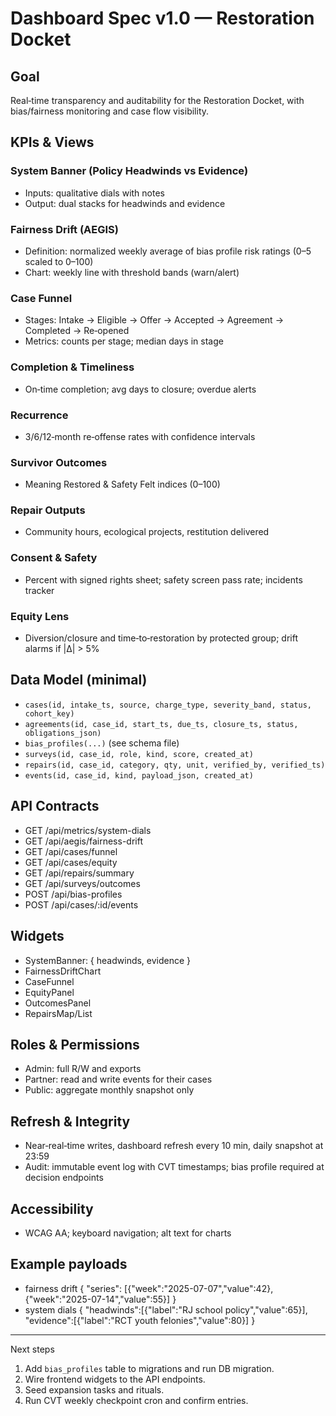 # Dashboard Spec v1.0 — Restoration Docket

## Goal
Real‑time transparency and auditability for the Restoration Docket, with bias/fairness monitoring and case flow visibility.

## KPIs & Views

### System Banner (Policy Headwinds vs Evidence)
- Inputs: qualitative dials with notes
- Output: dual stacks for headwinds and evidence

### Fairness Drift (AEGIS)
- Definition: normalized weekly average of bias profile risk ratings (0–5 scaled to 0–100)
- Chart: weekly line with threshold bands (warn/alert)

### Case Funnel
- Stages: Intake → Eligible → Offer → Accepted → Agreement → Completed → Re‑opened
- Metrics: counts per stage; median days in stage

### Completion & Timeliness
- On‑time completion; avg days to closure; overdue alerts

### Recurrence
- 3/6/12‑month re‑offense rates with confidence intervals

### Survivor Outcomes
- Meaning Restored & Safety Felt indices (0–100)

### Repair Outputs
- Community hours, ecological projects, restitution delivered

### Consent & Safety
- Percent with signed rights sheet; safety screen pass rate; incidents tracker

### Equity Lens
- Diversion/closure and time‑to‑restoration by protected group; drift alarms if |Δ| > 5%

## Data Model (minimal)
- `cases(id, intake_ts, source, charge_type, severity_band, status, cohort_key)`
- `agreements(id, case_id, start_ts, due_ts, closure_ts, status, obligations_json)`
- `bias_profiles(...)` (see schema file)
- `surveys(id, case_id, role, kind, score, created_at)`
- `repairs(id, case_id, category, qty, unit, verified_by, verified_ts)`
- `events(id, case_id, kind, payload_json, created_at)`

## API Contracts
- GET /api/metrics/system-dials
- GET /api/aegis/fairness-drift
- GET /api/cases/funnel
- GET /api/cases/equity
- GET /api/repairs/summary
- GET /api/surveys/outcomes
- POST /api/bias-profiles
- POST /api/cases/:id/events

## Widgets
- SystemBanner: { headwinds, evidence }
- FairnessDriftChart
- CaseFunnel
- EquityPanel
- OutcomesPanel
- RepairsMap/List

## Roles & Permissions
- Admin: full R/W and exports
- Partner: read and write events for their cases
- Public: aggregate monthly snapshot only

## Refresh & Integrity
- Near‑real‑time writes, dashboard refresh every 10 min, daily snapshot at 23:59
- Audit: immutable event log with CVT timestamps; bias profile required at decision endpoints

## Accessibility
- WCAG AA; keyboard navigation; alt text for charts

## Example payloads
- fairness drift
  { "series": [{"week":"2025-07-07","value":42},{"week":"2025-07-14","value":55}] }
- system dials
  { "headwinds":[{"label":"RJ school policy","value":65}], "evidence":[{"label":"RCT youth felonies","value":80}] }

---

Next steps
1. Add `bias_profiles` table to migrations and run DB migration.
2. Wire frontend widgets to the API endpoints.
3. Seed expansion tasks and rituals.
4. Run CVT weekly checkpoint cron and confirm entries.
